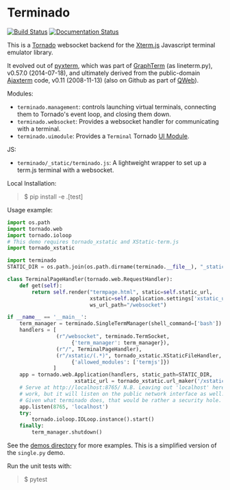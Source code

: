 # Terminado

[![Build Status](https://github.com/jupyter/terminado/actions/workflows/test.yml/badge.svg?query=branch%3Amain++)](https://github.com/jupyter/terminado/actions/workflows/test.yml/badge.svg?query=branch%3Amain++)
[![Documentation Status](https://readthedocs.org/projects/terminado/badge/?version=latest)](http://terminado.readthedocs.io/en/latest/?badge=latest)

This is a [Tornado](http://tornadoweb.org/) websocket backend for the
[Xterm.js](https://xtermjs.org/) Javascript terminal emulator library.

It evolved out of [pyxterm](https://github.com/mitotic/pyxterm), which
was part of [GraphTerm](https://github.com/mitotic/graphterm) (as
lineterm.py), v0.57.0 (2014-07-18), and ultimately derived from the
public-domain [Ajaxterm](http://antony.lesuisse.org/software/ajaxterm/)
code, v0.11 (2008-11-13) (also on Github as part of
[QWeb](https://github.com/antonylesuisse/qweb)).

Modules:

- `terminado.management`: controls launching virtual terminals,
  connecting them to Tornado's event loop, and closing them down.
- `terminado.websocket`: Provides a websocket handler for
  communicating with a terminal.
- `terminado.uimodule`: Provides a `Terminal` Tornado [UI
  Module](http://www.tornadoweb.org/en/stable/guide/templates.html#ui-modules).

JS:

- `terminado/_static/terminado.js`: A lightweight wrapper to set up a
  term.js terminal with a websocket.

Local Installation:

> $ pip install -e .\[test\]

Usage example:

```python
import os.path
import tornado.web
import tornado.ioloop
# This demo requires tornado_xstatic and XStatic-term.js
import tornado_xstatic

import terminado
STATIC_DIR = os.path.join(os.path.dirname(terminado.__file__), "_static")

class TerminalPageHandler(tornado.web.RequestHandler):
    def get(self):
        return self.render("termpage.html", static=self.static_url,
                           xstatic=self.application.settings['xstatic_url'],
                           ws_url_path="/websocket")

if __name__ == '__main__':
    term_manager = terminado.SingleTermManager(shell_command=['bash'])
    handlers = [
                (r"/websocket", terminado.TermSocket,
                     {'term_manager': term_manager}),
                (r"/", TerminalPageHandler),
                (r"/xstatic/(.*)", tornado_xstatic.XStaticFileHandler,
                     {'allowed_modules': ['termjs']})
               ]
    app = tornado.web.Application(handlers, static_path=STATIC_DIR,
                      xstatic_url = tornado_xstatic.url_maker('/xstatic/'))
    # Serve at http://localhost:8765/ N.B. Leaving out 'localhost' here will
    # work, but it will listen on the public network interface as well.
    # Given what terminado does, that would be rather a security hole.
    app.listen(8765, 'localhost')
    try:
        tornado.ioloop.IOLoop.instance().start()
    finally:
        term_manager.shutdown()
```

See the [demos
directory](https://github.com/takluyver/terminado/tree/master/demos) for
more examples. This is a simplified version of the `single.py` demo.

Run the unit tests with:

> $ pytest
